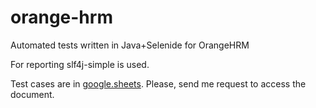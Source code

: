 # orange-hrm
Automated tests written in Java+Selenide for OrangeHRM

For reporting slf4j-simple is used.

Test cases are in [google.sheets](https://docs.google.com/spreadsheets/d/13C_b8cag9D6BHmjuHhyrnjSGicsv6GPY3jH6rGkVYyg/edit?usp=sharing). Please, send me request to access the document.
